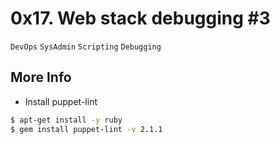 # 0x17. Web stack debugging #3
`DevOps` `SysAdmin` `Scripting` `Debugging`

## More Info
* Install puppet-lint
```bash
$ apt-get install -y ruby
$ gem install puppet-lint -v 2.1.1
```


